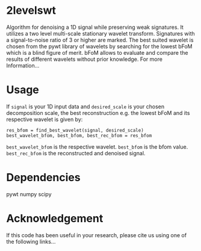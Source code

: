 # 2levelswt
Algorithm for denoising a 1D signal while preserving weak signatures. It utilizes a two level multi-scale stationary wavelet transform.
Signatures with a signal-to-noise ratio of 3 or higher are marked. The best suited wavelet is chosen from the pywt library of wavelets by searching for the lowest bFoM which is a blind figure of merit. bFoM allows to evaluate and compare the results of different wavelets without prior knowledge. For more Information...

# Usage
If `signal` is your 1D input data and `desired_scale` is your chosen decomposition scale, the best reconstruction e.g. the lowest bFoM and its respective wavelet is given by:

    res_bfom = find_best_wavelet(signal, desired_scale)
    best_wavelet_bfom, best_bfom, best_rec_bfom = res_bfom

`best_wavelet_bfom` is the respective wavelet.
`best_bfom` is the bfom value.
`best_rec_bfom` is the reconstructed and denoised signal.

# Dependencies
pywt
numpy 
scipy
# Acknowledgement
If this code has been useful in your research, please cite us using one of the following links...
